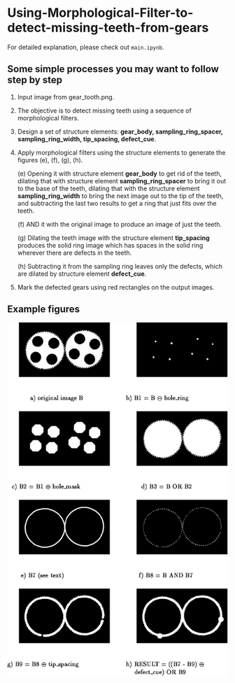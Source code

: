 # Using-Morphological-Filter-to-detect-missing-teeth-from-gears

For detailed explanation, please check out `main.ipynb`.

## Some simple processes you may want to follow step by step

1. Input image from gear_tooth.png.
2. The objective is to detect missing teeth using a sequence of morphological filters.
3. Design a set of structure elements: **gear_body, sampling_ring_spacer, sampling_ring_width, tip_spacing, defect_cue**.
4. Apply morphological filters using the structure elements to generate the figures (e), (f), (g), (h).

    (e) Opening it with structure element **gear_body** to get rid of the teeth, dilating that with structure element **sampling_ring_spacer** to bring it out to the base of the teeth, dilating that with the structure element **sampling_ring_width** to bring the next image out to the tip of the teeth, and subtracting the last two results to get a ring that just fits over the teeth.

    (f) AND it with the original image to produce an image of just the teeth.

    (g) Dilating the teeth image with the structure element **tip_spacing** produces the solid ring image which has spaces in the solid ring wherever there are defects in the teeth.

    (h) Subtracting it from the sampling ring leaves only the defects, which are dilated by structure element **defect_cue**.

5. Mark the defected gears using red rectangles on the output images.

## Example figures

![figure1](gear_tooth_procedure.png "Figure1")
